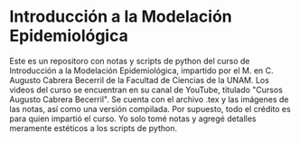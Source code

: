 # Introducción a la Modelación Epidemiológica

Este es un repositoro con notas y scripts de python del curso de Introducción a la Modelación Epidemiológica, impartido por el M. en C. 
Augusto Cabrera Becerril de la Facultad de Ciencias de la UNAM. Los videos del curso se encuentran en su canal de YouTube, titulado 
"Cursos Augusto Cabrera Becerril". Se cuenta con el archivo .tex y las imágenes de las notas, así como una versión compilada. Por supuesto,
todo el crédito es para quien impartió el curso. Yo solo tomé notas y agregé detalles meramente estéticos a los scripts de python. 
